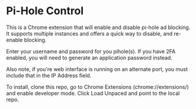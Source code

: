 # Pi-Hole Control

This is a Chrome extension that will enable and disable pi-hole ad blocking. It supports multiple instances and offers a quick way to disable, and re-enable blocking.

Enter your username and password for you pihole(s). If you have 2FA enabled, you will need to generate an application password instead.

Also note, if you're web interface is running on an alternate port, you must include that in the IP Address field.

To install, clone this repo, go to Chrome Extensions (chrome://extensions/) and enable developer mode. Click Load Unpaced and point to the local repo.